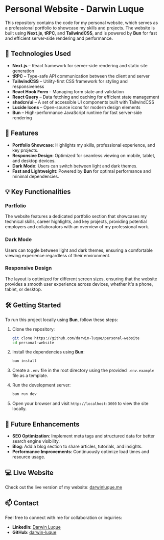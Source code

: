 # Personal Website - Darwin Luque

This repository contains the code for my personal website, which serves as a professional portfolio to showcase my skills and projects. The website is built using **Next.js**, **tRPC**, and **TailwindCSS**, and is powered by **Bun** for fast and efficient server-side rendering and performance.

## 🚀 Technologies Used

- **Next.js** – React framework for server-side rendering and static site generation
- **tRPC** – Type-safe API communication between the client and server
- **TailwindCSS** – Utility-first CSS framework for styling and responsiveness
- **React Hook Form** – Managing form state and validation
- **React Query** – Data fetching and caching for efficient state management
- **shadcn/ui** – A set of accessible UI components built with TailwindCSS
- **Lucide Icons** – Open-source icons for modern design elements
- **Bun** – High-performance JavaScript runtime for fast server-side rendering

## 🌟 Features

- **Portfolio Showcase**: Highlights my skills, professional experience, and key projects.
- **Responsive Design**: Optimized for seamless viewing on mobile, tablet, and desktop devices.
- **Dark Mode**: Users can switch between light and dark themes.
- **Fast and Lightweight**: Powered by **Bun** for optimal performance and minimal dependencies.

## 💡 Key Functionalities

### Portfolio

The website features a dedicated portfolio section that showcases my technical skills, career highlights, and key projects, providing potential employers and collaborators with an overview of my professional work.

### Dark Mode

Users can toggle between light and dark themes, ensuring a comfortable viewing experience regardless of their environment.

### Responsive Design

The layout is optimized for different screen sizes, ensuring that the website provides a smooth user experience across devices, whether it's a phone, tablet, or desktop.

## 🛠️ Getting Started

To run this project locally using **Bun**, follow these steps:

1. Clone the repository:

   ```bash
   git clone https://github.com/darwin-luque/personal-website
   cd personal-website
   ```

2. Install the dependencies using **Bun**:

   ```bash
   bun install
   ```

3. Create a `.env` file in the root directory using the provided `.env.example` file as a template.

4. Run the development server:

   ```bash
   bun run dev
   ```

5. Open your browser and visit `http://localhost:3000` to view the site locally.

## 📅 Future Enhancements

- **SEO Optimization**: Implement meta tags and structured data for better search engine visibility.
- **Blog**: Add a blog section to share articles, tutorials, and insights.
- **Performance Improvements**: Continuously optimize load times and resource usage.

## 💻 Live Website

Check out the live version of my website: [darwinluque.me](https://www.darwinluque.me)

## 📫 Contact

Feel free to connect with me for collaboration or inquiries:

- **LinkedIn**: [Darwin Luque](https://www.linkedin.com/in/darwin-luque/)
- **GitHub**: [darwin-luque](https://github.com/darwin-luque)
